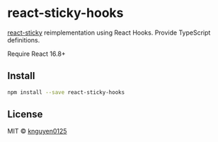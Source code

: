 # react-sticky-hooks

[react-sticky](https://www.npmjs.com/package/react-sticky) reimplementation using React Hooks. Provide TypeScript definitions.

Require React 16.8+

## Install

```bash
npm install --save react-sticky-hooks
```

## License

MIT © [knguyen0125](https://github.com/knguyen0125)
